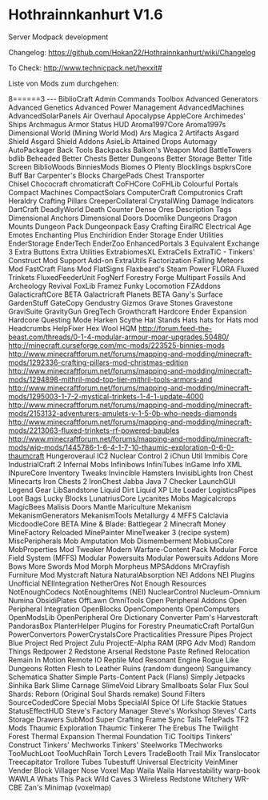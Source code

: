 Hothrainnkanhurt V1.6
================

Server Modpack development

Changelog: https://github.com/Hokan22/Hothrainnkanhurt/wiki/Changelog

To Check:
http://www.technicpack.net/hexxit#

Liste von Mods zum durchgehen:

8======3 --- BiblioCraft
Admin Commands Toolbox
Advanced Generators
Advanced Genetics
Advanced Power Management
AdvancedMachines
AdvancedSolarPanels
Air Overhaul
Apocalypse
AppleCore
Archimedes' Ships
Archmagus
Armor Status HUD
Aroma1997Core
Aroma1997s Dimensional World (Mining World Mod)
Ars Magica 2
Artifacts
Asgard Shield
Asgard Shield Addons
AsieLib
Attained Drops
Automagy
AutoPackager
Back Tools
Backpacks
Balkon's Weapon Mod
BattleTowers
bdlib
Beheaded
Better Chests
Better Dungeons
Better Storage
Better Title Screen
BiblioWoods
BinniesMods
Biomes O Plenty
Blocklings
bspkrsCore
Buff Bar
Carpenter's Blocks
ChargePads
Chest Transporter	
Chisel
Chococraft
chromaticraft
CoFHCore
CoFHLib
Colourful Portals
Compact Machines
CompactSolars
ComputerCraft
Computronics
Craft Heraldry
Crafting Pillars
CreeperCollateral
CrystalWing
Damage Indicators
DartCraft
DeadlyWorld
Death Counter
Dense Ores
Description Tags
Dimensional Anchors
Dimensional Doors
Doomlike Dungeons
Dragon Mounts
Dungeon Pack
Dungeonpack
Easy Crafting
EiraIRC
Electrical Age
Emotes
Enchanting Plus
Enchiridion
Ender Storage
Ender Utilities
EnderStorage
EnderTech
EnderZoo
EnhancedPortals 3
Equivalent Exchange 3
Extra Buttons
Extra Utilities
ExtrabiomesXL
ExtraCells
ExtraTiC - Tinkers' Construct Mod Support Add-on
ExtraUtils
Factorization
Falling Meteors Mod
FastCraft
Flans Mod
FlatSigns
Flaxbeard's Steam Power
FLORA
Fluxed Trinkets
FluxedFeederUnit
FogNerf
Forestry
Forge Multipart
Fossils And Archeology Revival
FoxLib
Framez
Funky Locomotion
FZAddons
GalacticraftCore BETA
Galactricraft Planets BETA
Gany's Surface
GardenStuff
GateCopy
Gendustry
Gizmos
Grave Stones
Gravestone
GraviSuite
GravityGun
GregTech
Growthcraft
Hardcore Ender Expansion
Hardcore Questing Mode
Harken Scythe
Hat Stands
Hats
hats for Hats mod
Headcrumbs
HelpFixer
Hex Wool
HQM
http://forum.feed-the-beast.com/threads/0-1-4-modular-armour-moar-upgrades.50480/
http://minecraft.curseforge.com/mc-mods/223525-binnies-mods
http://www.minecraftforum.net/forums/mapping-and-modding/minecraft-mods/1292336-crafting-pillars-mod-christmas-edition
http://www.minecraftforum.net/forums/mapping-and-modding/minecraft-mods/1294898-mithril-mod-top-tier-mithril-tools-armors-and
http://www.minecraftforum.net/forums/mapping-and-modding/minecraft-mods/1295003-1-7-2-mystical-trinkets-1-4-1-update-4000
http://www.minecraftforum.net/forums/mapping-and-modding/minecraft-mods/2153132-adventurers-amulets-v-1-5-0b-who-needs-diamonds
http://www.minecraftforum.net/forums/mapping-and-modding/minecraft-mods/2213063-fluxed-trinkets-rf-powered-baubles
http://www.minecraftforum.net/forums/mapping-and-modding/minecraft-mods/wip-mods/1445786-1-6-4-1-7-10-thaumic-exploration-0-6-0-thaumcraft
Hungeroveraul
IC2 Nuclear Control 2
iChun Util
Immibis Core
IndustrialCraft 2
Infernal Mobs
Infinibows
InfiniTubes
InGame Info XML
INpureCore
Inventory Tweaks
Invincible Hamsters
InvisibLights
Iron Chest Minecarts
Iron Chests 2
IronChest
Jabba
Java 7 Checker
LaunchGUI
Legend Gear
LibSandstone
Liquid Dirt
Liquid XP
Lite Loader
LogisticsPipes
Loot Bags
Lucky Blocks
LunatriusCore
Lycanites Mobs
Magicalcrops
MagicBees
Malisis Doors
Mantle
Mariculture
Mekanism
MekanismGenerators
MekanismTools
Metallurgy 4
MFFS Calclavia
MicdoodleCore BETA
Mine & Blade: Battlegear 2
Minecraft Money
MineFactory Reloaded
MinePainter
MineTweaker 3 (recipe system)
MiscPeripherals
Mob Amputation
Mob Dismemberment
MobiusCore
MobProperties
Mod Tweaker
Modern Warfare-Content Pack
Modular Force Field System (MFFS)
Modular Powersuits
Modular Powersuits Addons
More Bows
More Swords Mod
Morph
Morpheus
MPSAddons
MrCrayfish Furniture Mod
Mystcraft
Natura
NaturalAbsorption
NEI Addons
NEI Plugins Unofficial
NEIIntegration
NetherOres
Not Enough Resources
NotEnoughCodecs
NotEnoughItems (NEI)
NuclearControl
Nucleum-Omnium
Numina
ObsidiPlates
OffLawn
OmniTools
Open Peripheral Addons
Open Peripheral Integration
OpenBlocks
OpenComponents
OpenComputers
OpenModsLib
OpenPeripheral
Ore Dictionary Converter
Pam's Harvestcraft
PandorasBox
PlanterHelper
Plugins for Forestry
PneumaticCraft
PortalGun
PowerConvertors
PowerCrystalsCore
Practicalities
Pressure Pipes
Project Blue
Project Red
Project Zulu
ProjectE-Alpha
RAM (RPG Adv Mod)
Random Things
Redpower 2
Redstone Arsenal
Redstone Paste
Refined Relocation
Remain In Motion
Remote IO
Reptile Mod
Resonant Engine
Rogue Like Dungeons
Rotten Flesh to Leather
Ruins (random dungeon)
Sanguimancy
Schematica
Shatter
Simple Parts-Content Pack (Flans)
Simply Jetpacks
Sinhika Bark
Slime Carnage
SlimeVoid Library
Smallboats
Solar Flux
Soul Shards: Reborn (Original Soul Shards remake)
Sound Filters
SourceCodedCore
Special Mobs
SpecialAI
Spice Of Life
Stackie
Statues
StatusEffectHUD
Steve's Factory Manager
Steve's Workshop
Steves' Carts
Storage Drawers
SubMod
Super Crafting Frame
Sync
Tails
TelePads
TF2 Mods
Thaumic Exploration
Thaumic Tinkerer
The Erebus
The Twilight Forest
Thermal Expansion
Thermal Foundation
TiC Tooltips
Tinkers' Construct
Tinkers' Mechworks
Tinkers' Steelworks
TMechworks
TooMuchLoot
TooMuchRain
Torch Levers
TradeBooth
Trail Mix
Translocator
Treecapitator
Trollore
Tubes
Tubestuff
Universal Electricity
VeinMiner
Vender Block
Villager Nose
Voxel Map
Waila
Waila Harvestability
warp-book
WAWLA
Whats This Pack
Wild Caves 3
Wireless Redstone
Witchery
WR-CBE
Zan's Minimap (voxelmap)

